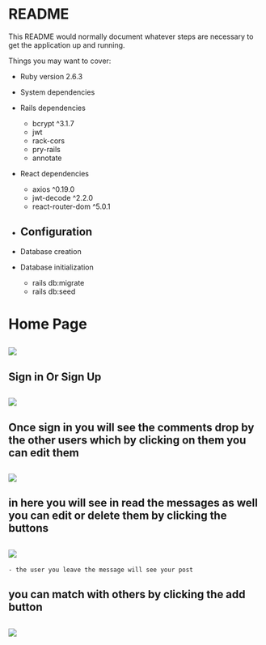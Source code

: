 # README

This README would normally document whatever steps are necessary to get the
application up and running.

Things you may want to cover:

* Ruby version 2.6.3

* System dependencies

- Rails dependencies
    - bcrypt ^3.1.7
    - jwt
    - rack-cors
    - pry-rails
    - annotate
    
- React dependencies
    - axios ^0.19.0
    - jwt-decode ^2.2.0
    - react-router-dom ^5.0.1

* Configuration
   - 

* Database creation

* Database initialization

    - rails db:migrate
    - rails db:seed

# Home Page

## ![](https://res.cloudinary.com/dwm4qjpin/image/upload/v1569202125/Screen_Shot_2019-09-22_at_9.19.27_PM_jb9lld.png)

## Sign in Or Sign Up

## ![](https://res.cloudinary.com/dwm4qjpin/image/upload/v1569201049/Screen_Shot_2019-09-22_at_9.00.18_PM_zqyzgf.png)

## Once sign in you will see the comments drop by the other users which by clicking on them you can edit them
## ![](https://res.cloudinary.com/dwm4qjpin/image/upload/v1569202279/Screen_Shot_2019-09-22_at_9.31.05_PM_fizhsn.png)

## in here you will see in read the messages as well you can edit or delete them by clicking the buttons
## ![](https://res.cloudinary.com/dwm4qjpin/image/upload/v1569202367/Screen_Shot_2019-09-22_at_9.32.33_PM_woqb0x.png)
    - the user you leave the message will see your post

## you can match with others by clicking the add button
## ![](https://res.cloudinary.com/dwm4qjpin/image/upload/v1569201257/Screen_Shot_2019-09-22_at_9.13.55_PM_ugbkhw.png)



